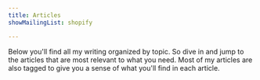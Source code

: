 ```yaml
---
title: Articles
showMailingList: shopify

---
```


Below you'll find all my writing organized by topic. So dive in and jump to the articles that are most relevant to what you need. Most of my articles are also tagged to give you a sense of what you'll find in each article.


